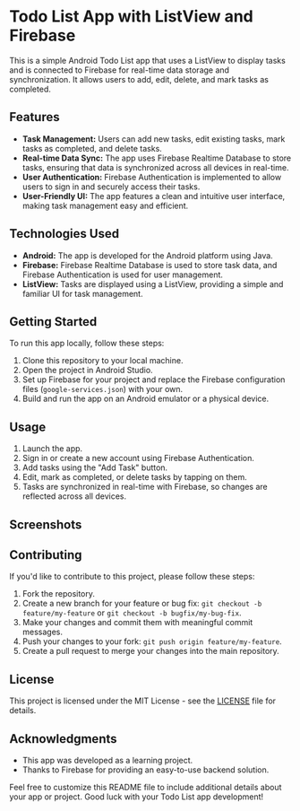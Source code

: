 # Todo List App with ListView and Firebase

This is a simple Android Todo List app that uses a ListView to display tasks and is connected to Firebase for real-time data storage and synchronization. It allows users to add, edit, delete, and mark tasks as completed.

## Features

- **Task Management:** Users can add new tasks, edit existing tasks, mark tasks as completed, and delete tasks.
- **Real-time Data Sync:** The app uses Firebase Realtime Database to store tasks, ensuring that data is synchronized across all devices in real-time.
- **User Authentication:** Firebase Authentication is implemented to allow users to sign in and securely access their tasks.
- **User-Friendly UI:** The app features a clean and intuitive user interface, making task management easy and efficient.

## Technologies Used

- **Android:** The app is developed for the Android platform using Java.
- **Firebase:** Firebase Realtime Database is used to store task data, and Firebase Authentication is used for user management.
- **ListView:** Tasks are displayed using a ListView, providing a simple and familiar UI for task management.

## Getting Started

To run this app locally, follow these steps:

1. Clone this repository to your local machine.
2. Open the project in Android Studio.
3. Set up Firebase for your project and replace the Firebase configuration files (`google-services.json`) with your own.
4. Build and run the app on an Android emulator or a physical device.

## Usage

1. Launch the app.
2. Sign in or create a new account using Firebase Authentication.
3. Add tasks using the "Add Task" button.
4. Edit, mark as completed, or delete tasks by tapping on them.
5. Tasks are synchronized in real-time with Firebase, so changes are reflected across all devices.

## Screenshots


## Contributing

If you'd like to contribute to this project, please follow these steps:

1. Fork the repository.
2. Create a new branch for your feature or bug fix: `git checkout -b feature/my-feature` or `git checkout -b bugfix/my-bug-fix`.
3. Make your changes and commit them with meaningful commit messages.
4. Push your changes to your fork: `git push origin feature/my-feature`.
5. Create a pull request to merge your changes into the main repository.

## License

This project is licensed under the MIT License - see the [LICENSE](LICENSE) file for details.

## Acknowledgments

- This app was developed as a learning project.
- Thanks to Firebase for providing an easy-to-use backend solution.

Feel free to customize this README file to include additional details about your app or project. Good luck with your Todo List app development!
